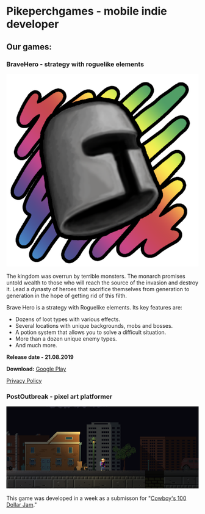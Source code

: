 <meta name="google-site-verification" content="422CstJpYdmUyCi9xZKZkjwOeBuqZCClioVb-R6WaGs" />

# Pikeperchgames - mobile indie developer

## Our games: 

### BraveHero - strategy with roguelike elements

![Logo BraveHero](/bravehero/img/BHlogo1.png)

The kingdom was overrun by terrible monsters. The monarch promises untold wealth to those who will reach the source of the invasion and destroy it.
Lead a dynasty of heroes that sacrifice themselves from generation to generation in the hope of getting rid of this filth.

Brave Hero is a strategy with Roguelike elements. Its key features are:

 - Dozens of loot types with various effects.
 - Several locations with unique backgrounds, mobs and bosses.
 - A potion system that allows you to solve a difficult situation.
 - More than a dozen unique enemy types.
 - And much more.

 **Release date  -  21.08.2019**
 
 **Download:** [Google Play](https://play.google.com/store/apps/details?id=com.PikePerch.BH)

[Privacy Policy](/bravehero/docs/privacypolicy.html)


### PostOutbreak - pixel art platformer

![Logo PostOutbreak](/postoutbreak/media/POscreenshot1.png)

This game was developed in a week as a submisson for "[Cowboy's 100 Dollar Jam](https://itch.io/jam/cowboys-100-dollar-jam/rate/613559)."

